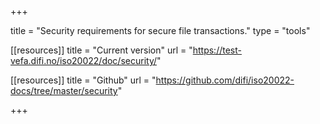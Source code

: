 +++

title = "Security requirements for secure file transactions."
type = "tools"

[[resources]]
title = "Current version"
url = "https://test-vefa.difi.no/iso20022/doc/security/"

[[resources]]
title = "Github"
url = "https://github.com/difi/iso20022-docs/tree/master/security"

+++
